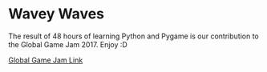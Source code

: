 # Wavey Waves

The result of 48 hours of learning Python and Pygame is our contribution to the Global Game Jam 2017. Enjoy :D

[Global Game Jam Link](http://globalgamejam.org/2017/games/wavey-waves)
